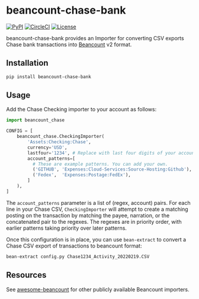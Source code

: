 # beancount-chase-bank

[![PyPI](https://img.shields.io/pypi/v/beancount-chase-bank)](https://pypi.org/project/beancount-chase-bank/)
[![CircleCI](https://circleci.com/gh/mtlynch/beancount-chase-bank.svg?style=svg)](https://circleci.com/gh/mtlynch/beancount-chase-bank)
[![License](http://img.shields.io/:license-mit-blue.svg?style=flat-square)](LICENSE)

beancount-chase-bank provides an Importer for converting CSV exports Chase bank transactions into [Beancount](https://github.com/beancount/beancount) v2 format.

## Installation

```bash
pip install beancount-chase-bank
```

## Usage

Add the Chase Checking importer to your account as follows:

```python
import beancount_chase

CONFIG = [
    beancount_chase.CheckingImporter(
        'Assets:Checking:Chase',
        currency='USD',
        lastfour='1234', # Replace with last four digits of your account
        account_patterns=[
          # These are example patterns. You can add your own.
          ('GITHUB', 'Expenses:Cloud-Services:Source-Hosting:Github'),
          ('Fedex',  'Expenses:Postage:FedEx'),
        ]
    ),
]
```

The `account_patterns` parameter is a list of (regex, account) pairs. For each line in your Chase CSV, `CheckingImporter` will attempt to create a matching posting on the transaction by matching the payee, narration, or the concatenated pair to the regexes. The regexes are in priority order, with earlier patterns taking priority over later patterns.

Once this configuration is in place, you can use `bean-extract` to convert a Chase CSV export of transactions to beancount format:

```bash
bean-extract config.py Chase1234_Activity_20220219.CSV
```

## Resources

See [awesome-beancount](https://awesome-beancount.com/) for other publicly available Beancount importers.
